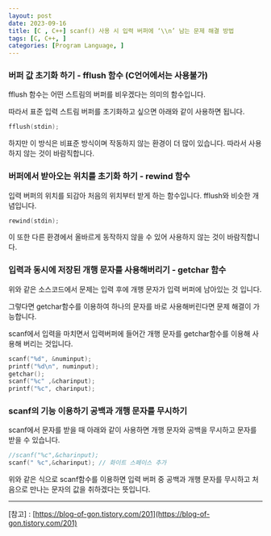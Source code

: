 ```yaml
---
layout: post
date: 2023-09-16
title: [C , C++] scanf() 사용 시 입력 버퍼에 ‘\\n’ 남는 문제 해결 방법
tags: [C, C++, ]
categories: [Program Language, ]
---
```


### 버퍼 값 초기화 하기 - fflush 함수 (C언어에서는 사용불가)


fflush 함수는 어떤 스트림의 버퍼를 비우겠다는 의미의 함수입니다.


따라서 표준 입력 스트림 버퍼를 초기화하고 싶으면 아래와 같이 사용하면 됩니다.


```c++
fflush(stdin);
```


하지만 이 방식은 비표준 방식이며 작동하지 않는 환경이 더 많이 있습니다. 따라서 사용하지 않는 것이 바람직합니다.


### 버퍼에서 받아오는 위치를 초기화 하기 - rewind 함수


입력 버퍼의 위치를 되감아 처음의 위치부터 받게 하는 함수입니다. fflush와 비슷한 개념입니다.


```c++
rewind(stdin);
```


이 또한 다른 환경에서 올바르게 동작하지 않을 수 있어 사용하지 않는 것이 바람직합니다.


### 입력과 동시에 저장된 개행 문자를 사용해버리기 - getchar 함수


위와 같은 소스코드에서 문제는 입력 후에 개행 문자가 입력 버퍼에 남아있는 것 입니다.


그렇다면 getchar함수를 이용하여 하나의 문자를 바로 사용해버린다면 문제 해결이 가능합니다.


scanf에서 입력을 마치면서 입력버퍼에 들어간 개행 문자를 getchar함수를 이용해 사용해 버리는 것입니다.


```c++
scanf("%d", &numinput);
printf("%d\n", numinput);
getchar();
scanf("%c" ,&charinput);
printf("%c", charinput);
```


### scanf의 기능 이용하기 공백과 개행 문자를 무시하기


scanf에서 문자를 받을 때 아래와 같이 사용하면 개행 문자와 공백을 무시하고 문자를 받을 수 있습니다.


```c++
//scanf("%c",&charinput);
scanf(" %c",&charinput); // 화이트 스페이스 추가
```


위와 같은 식으로 scanf함수를 이용하면 입력 버퍼 중 공백과 개행 문자를 무시하고 처음으로 만나는 문자의 값을 취하겠다는 뜻입니다.


---


[참고] : [https://blog-of-gon.tistory.com/201](https://blog-of-gon.tistory.com/201)


